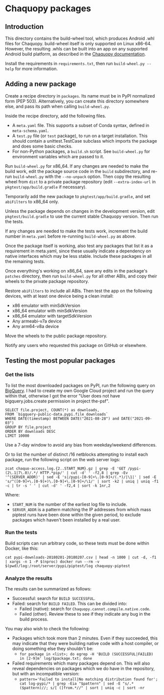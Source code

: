 # Chaquopy packages

## Introduction

This directory contains the build-wheel tool, which produces Android .whl files for Chaquopy.
build-wheel itself is only supported on Linux x86-64. However, the resulting .whls can be built
into an app on any supported Android build platform, as described in the [Chaquopy
documentation](https://chaquo.com/chaquopy/doc/current/android.html#requirements).

Install the requirements in `requirements.txt`, then run `build-wheel.py --help` for more
information.


## Adding a new package

Create a recipe directory in `packages`. Its name must be in PyPI normalized form (PEP 503).
Alternatively, you can create this directory somewhere else, and pass its path when calling
`build-wheel.py`.

Inside the recipe directory, add the following files.

* A `meta.yaml` file. This supports a subset of Conda syntax, defined in `meta-schema.yaml`.
* A `test.py` file (or `test` package), to run on a target installation. This should contain a
  unittest.TestCase subclass which imports the package and does some basic checks.
* For non-Python packages, a `build.sh` script. See `build-wheel.py` for environment variables
  which are passed to it.

Run `build-wheel.py` for x86_64. If any changes are needed to make the build work, edit the
package source code in the `build` subdirectory, and re-run `build-wheel.py` with the
`--no-unpack` option. Then copy the resulting wheel from `dist` to a private package repository
(edit `--extra-index-url` in `pkgtest/app/build.gradle` if necessary).

Temporarily add the new package to `pkgtest/app/build.gradle`, and set `abiFilters` to
x86_64 only.

Unless the package depends on changes in the development version, edit `pkgtest/build.gradle`
to use the current stable Chaquopy version. Then run the tests.

If any changes are needed to make the tests work, increment the build number in `meta.yaml`
before re-running `build-wheel.py` as above.

Once the package itself is working, also test any packages that list it as a requirement in
meta.yaml, since these usually indicate a dependency on native interfaces which may be less
stable. Include these packages in all the remaining tests.

Once everything's working on x86_64, save any edits in the package's `patches` directory,
then run `build-wheel.py` for all other ABIs, and copy their wheels to the private package
repository.

Restore `abiFilters` to include all ABIs. Then test the app on the following devices, with
at least one device being a clean install:

* x86 emulator with minSdkVersion
* x86_64 emulator with minSdkVersion
* x86_64 emulator with targetSdkVersion
* Any armeabi-v7a device
* Any arm64-v8a device

Move the wheels to the public package repository.

Notify any users who requested this package on GitHub or elsewhere.


## Testing the most popular packages

### Get the lists

To list the most downloaded packages on PyPI, run the following query on
[BigQuery](https://bigquery.cloud.google.com/dataset/the-psf:pypi?pli=1). I had to create
my own Google Cloud project and run the query within that, otherwise I got the error "User
does not have bigquery.jobs.create permission in project the-psf".
```
SELECT file.project, COUNT(*) as downloads,
FROM `bigquery-public-data.pypi.file_downloads`
WHERE DATE(timestamp) BETWEEN DATE("2021-08-28") and DATE("2021-09-03")
GROUP BY file.project
ORDER BY downloads DESC
LIMIT 10000
```

Use a 7-day window to avoid any bias from weekday/weekend differences.

Or to list the number of distinct /16 netblocks attempting to install each package, run
the following script on the web server logs:

`zcat chaquo-access.log.{2..START_NUM}.gz | grep -E 'GET /pypi-(2\.1|7\.0)/.*/ HTTP.*pip/' | cut -d' ' -f2,8 | grep -Ev '^(SERVER_ADDR)' | sed -E 's|/pypi-[0-9]+\.[0-9]+/(.*)/|\1|' | sed -E 's/^([0-9]+\.[0-9]+)\.[0-9]+\.[0-9]+/\1/' | sort -k2 | uniq | uniq -f1 -c | tr -s ' ' | cut -d' ' -f2,4 | sort -k 1nr,2`

Where:

* `START_NUM` is the number of the earliest log file to include.
* `SERVER_ADDR` is a pattern matching the IP addresses from which mass piptest runs have
  been done within the given period, to exclude packages which haven't been installed by a
  real user.

### Run the tests

Build scripts can run arbitrary code, so these tests must be done within Docker, like
this:

`cat pypi-downloads-20180201-20180207.csv | head -n 1000 | cut -d, -f1 | xargs -n 1 -P $(nproc) docker run --rm -v $(pwd)/log:/root/server/pypi/piptest/log chaquopy-piptest`

### Analyze the results

The results can be summarized as follows:
* Successful: search for `BUILD SUCCESSFUL`.
* Failed: search for `BUILD FAILED`. This can be divided into:
  * Failed (native): search for `Chaquopy.cannot.compile.native.code`.
  * Failed (other). Review these to see if they indicate any bug in the build process.

You may also wish to check the following:

* Packages which took more than 2 minutes. Even if they succeeded, this may indicate that
  they were building native code with a host compiler, or doing something else they
  shouldn't be:
  * `for package in <list>; do egrep -H 'BUILD (SUCCESSFUL|FAILED) in [2-9]m' log/$package.txt; done`
* Failed requirements which many packages depend on. This will also reveal dependencies on
  packages which we do have in the repository, but with an incompatible version:
  * `pattern='Failed to install|No matching distribution found for'; cat log-pypi/* | grep -Eia "$pattern" | sed -E "s/.*($pattern)//; s/[ (]from.*//" | sort | uniq -c | sort -nr`
